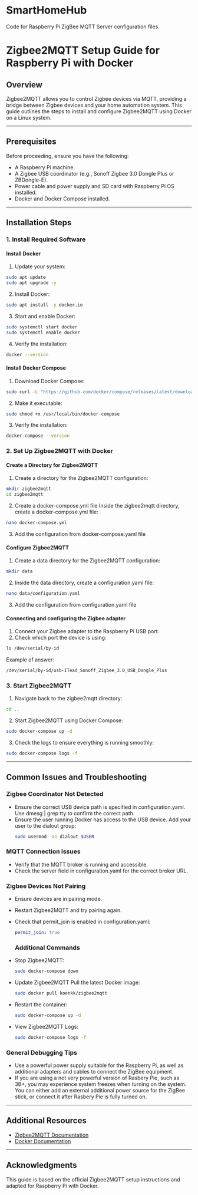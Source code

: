 # SmartHomeHub
Code for Raspberry Pi ZigBee MQTT Server configuration files.

# Zigbee2MQTT Setup Guide for Raspberry Pi with Docker

## Overview
Zigbee2MQTT allows you to control Zigbee devices via MQTT, providing a bridge between Zigbee devices and your home automation system. This guide outlines the steps to install and configure Zigbee2MQTT using Docker on a Linux system.

---

## Prerequisites
Before proceeding, ensure you have the following:

- A Raspberry Pi machine.
- A Zigbee USB coordinator (e.g., Sonoff Zigbee 3.0 Dongle Plus or ZBDongle-E).
- Power cable and power supply and SD card with Raspberry Pi OS installed.
- Docker and Docker Compose installed.

---

## Installation Steps

### 1. Install Required Software

#### Install Docker
1. Update your system:
  ```bash
  sudo apt update
  sudo apt upgrade -y
  ```
2. Install Docker:
  ```bash
  sudo apt install -y docker.io
  ```
3. Start and enable Docker:
  ```bash
  sudo systemctl start docker
  sudo systemctl enable docker
  ```
4. Verify the installation:
  ```bash
  docker --version
  ```

#### Install Docker Compose
1. Download Docker Compose:
  ```bash
  sudo curl -L "https://github.com/docker/compose/releases/latest/download/docker-compose-$(uname -s)-$(uname -m)" -o /usr/local/bin/docker-compose
  ```
2. Make it executable:
  ```bash
  sudo chmod +x /usr/local/bin/docker-compose
  ```
3. Verify the installation:
  ```bash
  docker-compose --version
  ```

### 2. Set Up Zigbee2MQTT with Docker

#### Create a Directory for Zigbee2MQTT
1. Create a directory for the Zigbee2MQTT configuration:
  ```bash
  mkdir zigbee2mqtt
  cd zigbee2mqtt
  ```
2. Create a docker-compose.yml file
Inside the zigbee2mqtt directory, create a docker-compose.yml file:
  ```bash
  nano docker-compose.yml
  ```
3. Add the configuration from docker-compose.yaml file

#### Configure Zigbee2MQTT
1. Create a data directory for the Zigbee2MQTT configuration:
  ```bash
  mkdir data
  ```
2. Inside the data directory, create a configuration.yaml file:
  ```bash
  nano data/configuration.yaml
  ```
3. Add the configuration from configuration.yaml file

#### Connecting and configuring the Zigbee adapter
1. Connect your Zigbee adapter to the Raspberry Pi USB port.
2. Check which port the device is using:
  ```bash
  ls /dev/serial/by-id
  ```
  Example of answer:
  ```bash
  /dev/serial/by-id/usb-ITead_Sonoff_Zigbee_3.0_USB_Dongle_Plus
  ```

### 3. Start Zigbee2MQTT

1. Navigate back to the zigbee2mqtt directory:
  ```bash
  cd ..
  ```
2. Start Zigbee2MQTT using Docker Compose:
  ```bash
  sudo docker-compose up -d
  ```
3. Check the logs to ensure everything is running smoothly:
  ```bash
  sudo docker-compose logs -f
  ```
---

## Common Issues and Troubleshooting

### Zigbee Coordinator Not Detected
- Ensure the correct USB device path is specified in configuration.yaml. Use dmesg | grep tty to confirm the correct path.
- Ensure the user running Docker has access to the USB device. Add your user to the dialout group:
  ```bash
  sudo usermod -aG dialout $USER
  ```
  
### MQTT Connection Issues
- Verify that the MQTT broker is running and accessible.
- Check the server field in configuration.yaml for the correct broker URL.

### Zigbee Devices Not Pairing
- Ensure devices are in pairing mode.
- Restart Zigbee2MQTT and try pairing again.
- Check that permit_join is enabled in configuration.yaml:
  ```yaml
  permit_join: true
  ```

  ### Additional Commands
- Stop Zigbee2MQTT:
  ```bash
  sudo docker-compose down
  ```
- Update Zigbee2MQTT
Pull the latest Docker image:
  ```bash
  sudo docker pull koenkk/zigbee2mqtt
  ```
- Restart the container:
  ```bash
  sudo docker-compose up -d
  ```
- View Zigbee2MQTT Logs:
  ```bash
  sudo docker-compose logs -f
  ```

### General Debugging Tips
- Use a powerful power supply suitable for the Raspberry Pi, as well as additional adapters and cables to connect the ZigBee equipment.
- If you are using a not very powerful version of Rasbery Pie, such as 3B+, you may experience system freezes when turning on the system. You can either add an external additional power source for the ZigBee stick, or connect it after Rasbery Pie is fully turned on.

---

## Additional Resources
- [Zigbee2MQTT Documentation](https://www.zigbee2mqtt.io/)
- [Docker Documentation](https://docs.docker.com/engine/install/)
  
---

## Acknowledgments
This guide is based on the official Zigbee2MQTT setup instructions and adapted for Raspberry Pi with Docker.
